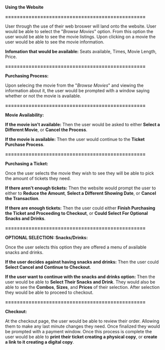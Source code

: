 **Using the Website**

**================================================**

User through the use of their web broswer will land onto the website.
User would be able to select the "_Browse Movies_" option. From this option the user would be able to see the movie listings.
Upon clicking on a movie the user would be able to see the movie information.

**Infomation that would be available:**
Seats available, Times, Movie Length, Price.

**================================================**

**Purchasing Process:**

Upon selecing the movie from the "_Browse Movies_" and viewing the information about it, the user would be prompted with a window saying whether or not the movie is available.

**================================================**
 
**Movie Availability:**

**If the movie isn't available:** Then the user would be asked to either **Select a Different Movie**, or **Cancel the Process**.

**If the movie is available:** Then the user would continue to the **Ticket Purchase Process**.

**================================================**
 
**Purchasing a Ticket:**

Once the user selects the movie they wish to see they will be able to pick the amount of tickets they need.

**If there aren't enough tickets:** Then the website would prompt the user to either to **Reduce the Amount**, **Select a Different Showing Date**, or **Cancel the Transaction**.

**If there are enough tickets:** Then the user could either **Finish Purchasing the Ticket and Proceeding to Checkout**, or **Could Select For Optional Snacks and Drinks**.

**================================================**

**OPTIONAL SELECTION: Snacks/Drinks:**

Once the user selects this option they are offered a menu of available snacks and drinks.

**If the user decides against having snacks and drinks:** Then the user could **Select Cancel and Continue to Checkout**.

**If the user want to continue with the snacks and drinks option:** Then the user would be able to **Select Their Snacks and Drink**. They would also be able to see the **Combos**, **Sizes**, and **Prices** of their selection. After selection they would be able to proceed to checkout.

**================================================**

**Checkout:**

At the checkout page, the user would be able to review their order. Allowing them to make any last minute changes they need. Once finalized they would be prompted with a payment window. Once this process is complete the user would be able to **print their ticket creating a physical copy**, or **create a link to it creating a digital copy**.
